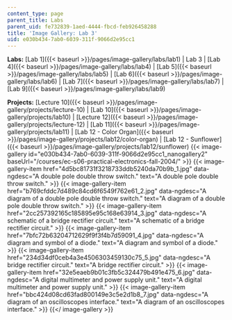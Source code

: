 ```yaml
---
content_type: page
parent_title: Labs
parent_uid: fe732839-1aed-4444-fbcd-feb926458288
title: 'Image Gallery: Lab 3'
uid: e030b434-7ab0-6039-311f-9066d2e95cc1
---
```


**Labs:** [Lab 1]({{< baseurl >}}/pages/image-gallery/labs/lab1) | Lab 3 | [Lab 4]({{< baseurl >}}/pages/image-gallery/labs/lab4) | [Lab 5]({{< baseurl >}}/pages/image-gallery/labs/lab5) | [Lab 6]({{< baseurl >}}/pages/image-gallery/labs/lab6) | [Lab 7]({{< baseurl >}}/pages/image-gallery/labs/lab7) | [Lab 9]({{< baseurl >}}/pages/image-gallery/labs/lab9)

**Projects:** [Lecture 10]({{< baseurl >}}/pages/image-gallery/projects/lecture-10) | [Lab 10]({{< baseurl >}}/pages/image-gallery/projects/lab10) | [Lecture 12]({{< baseurl >}}/pages/image-gallery/projects/lecture-12) | [Lab 11]({{< baseurl >}}/pages/image-gallery/projects/lab11) | [Lab 12 - Color Organ]({{< baseurl >}}/pages/image-gallery/projects/lab12/color-organ) | [Lab 12 - Sunflower]({{< baseurl >}}/pages/image-gallery/projects/lab12/sunflower)
{{< image-gallery id="e030b434-7ab0-6039-311f-9066d2e95cc1_nanogallery2" baseUrl="/courses/ec-s06-practical-electronics-fall-2004/" >}}
{{< image-gallery-item href="4d5bc81731f3218733ddb5240da70b9b_1.jpg" data-ngdesc="A double pole double throw switch." text="A double pole double throw switch." >}}
{{< image-gallery-item href="b769cfddc7d489c84cd6f6549f762e61_2.jpg" data-ngdesc="A diagram of a double pole double throw switch." text="A diagram of a double pole double throw switch." >}}
{{< image-gallery-item href="2cc257392165c185895e95c168e63914_3.jpg" data-ngdesc="A schematic of a bridge rectifier circuit." text="A schematic of a bridge rectifier circuit." >}}
{{< image-gallery-item href="7bfc72b63204712629f9f3f4b7d59091_4.jpg" data-ngdesc="A diagram and symbol of a diode." text="A diagram and symbol of a diode." >}}
{{< image-gallery-item href="234d34df0ceb4a3e4506303459130c75_5.jpg" data-ngdesc="A bridge rectifier circuit." text="A bridge rectifier circuit." >}}
{{< image-gallery-item href="32e5eaeb9b01c3fb5c324479b491e475_6.jpg" data-ngdesc="A digital multimeter and power supply unit." text="A digital multimeter and power supply unit." >}}
{{< image-gallery-item href="bbc424d08cd63fad800149e3c5e2d1b8_7.jpg" data-ngdesc="A diagram of an oscilloscopes interface." text="A diagram of an oscilloscopes interface." >}}
{{</ image-gallery >}}